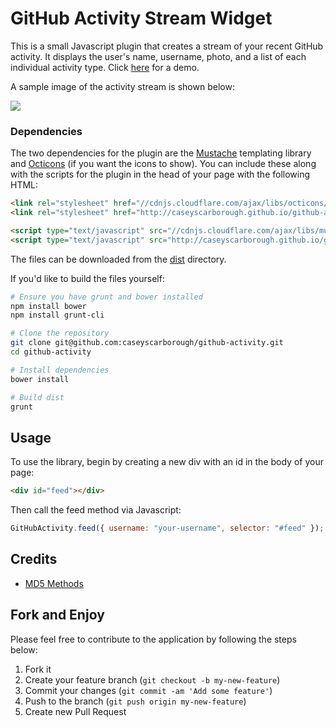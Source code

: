 # GitHub Activity Stream Widget

This is a small Javascript plugin that creates a stream of your recent GitHub activity. It displays the user's name, username, photo, and a list of each individual activity type. Click [here](https://caseyscarborough.github.io/github-activity) for a demo.

A sample image of the activity stream is shown below:

![](https://raw.githubusercontent.com/caseyscarborough/github-activity/gh-pages/images/matz.png)

### Dependencies

The two dependencies for the plugin are the [Mustache](https://github.com/janl/mustache.js/) templating library and [Octicons](https://octicons.github.com/) (if you want the icons to show). You can include these along with the scripts for the plugin in the head of your page with the following HTML:

```html
<link rel="stylesheet" href="//cdnjs.cloudflare.com/ajax/libs/octicons/2.0.2/octicons.min.css">
<link rel="stylesheet" href="http://caseyscarborough.github.io/github-activity/github-activity.min.css">

<script type="text/javascript" src="//cdnjs.cloudflare.com/ajax/libs/mustache.js/0.7.2/mustache.min.js"></script>
<script type="text/javascript" src="http://caseyscarborough.github.io/github-activity/github-activity.min.js"></script>
```

The files can be downloaded from the [dist](https://github.com/caseyscarborough/github-activity/tree/master/dist) directory.

If you'd like to build the files yourself:

```bash
# Ensure you have grunt and bower installed
npm install bower
npm install grunt-cli

# Clone the repository
git clone git@github.com:caseyscarborough/github-activity.git
cd github-activity

# Install dependencies
bower install

# Build dist
grunt
```

## Usage

To use the library, begin by creating a new div with an id in the body of your page:

```html
<div id="feed"></div>
```

Then call the feed method via Javascript:

```js
GitHubActivity.feed({ username: "your-username", selector: "#feed" });
```

## Credits

* [MD5 Methods](http://www.myersdaily.org/joseph/javascript/md5-text.html)

## Fork and Enjoy

Please feel free to contribute to the application by following the steps below:

1. Fork it
2. Create your feature branch (`git checkout -b my-new-feature`)
3. Commit your changes (`git commit -am 'Add some feature'`)
4. Push to the branch (`git push origin my-new-feature`)
5. Create new Pull Request
